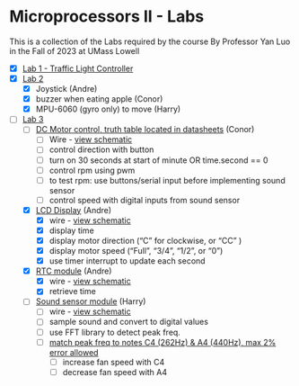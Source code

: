 # Microprocessors II - Labs
This is a collection of the Labs required by the course By Professor Yan Luo in the Fall of 2023 at UMass Lowell

- [x] [Lab 1 - Traffic Light Controller](Lab1)
- [x] [Lab 2](Lab2)
  - [x] Joystick (Andre)
  - [x] buzzer when eating apple (Conor)
  - [x] MPU-6060 (gyro only) to move (Harry)
- [ ] [Lab 3](Lab3)
  - [ ] [DC Motor control, truth table located in datasheets](Lab3/datasheets/TIL293D.PDF) (Conor)
    - [ ] Wire - [view schematic](Lab3/schematics/lab3-schematic.png)
    - [ ] control direction with button
    - [ ] turn on 30 seconds at start of minute OR time.second == 0
    - [ ] control rpm using pwm
    - [ ] to test rpm: use buttons/serial input before implementing sound sensor
    - [ ] control speed with digital inputs from sound sensor
  - [x] [LCD Display](Lab3/datasheets/Lesson%2028%20LCD%20Display/) (Andre)
    - [x] wire - [view schematic](Lab3/schematics/lab3-schematic.png)
    - [x] display time
    - [x] display motor direction (“C” for clockwise, or “CC” ) 
    - [x] display motor speed (“Full”, “3/4”, “1/2”, or “0”)
    - [x] use timer interrupt to update each second
  - [x] [RTC module](Lab3/datasheets/Lesson%2033%20Real%20Time%20Clock%20Module/) (Andre)
    - [x] wire - [view schematic](Lab3/schematics/lab3-schematic.png)
    - [x] retrieve time
  - [ ] [Sound sensor module](Lab3/datasheets/Lesson%2016%20Large%20Microphone%20Module/) (Harry)
    - [ ] wire - [view schematic](Lab3/schematics/lab3-schematic.png)
    - [ ] sample sound and convert to digital values
    - [ ] use FFT library to detect peak freq.
    - [ ] [match peak freq to notes C4 (262Hz) & A4 (440Hz), max 2% error allowed](https://www.youtube.com/watch?v=rP0a7b9IXwU)
      - [ ] increase fan speed with C4
      - [ ] decrease fan speed with A4
